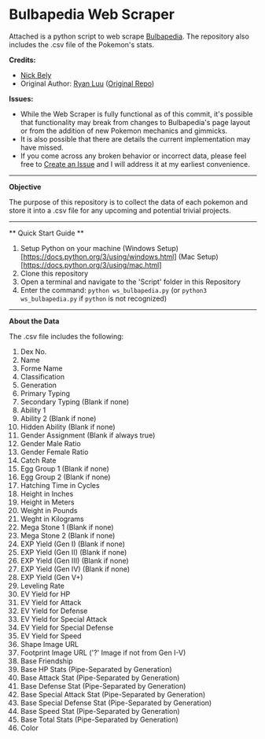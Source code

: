# Bulbapedia Web Scraper

Attached is a python script to web scrape [Bulbapedia](https://bulbapedia.bulbagarden.net/wiki/Main_Page). The repository also includes the .csv file of the Pokemon's stats.

**Credits:**
- [Nick Bely](https://github.com/nbely)
- Original Author: [Ryan Luu](https://github.com/ryanluuwas) ([Original Repo](https://github.com/ryanluuwas/Bulbapedia-Web-Scraper))


**Issues:**
- While the Web Scraper is fully functional as of this commit, it's possible that functionality may break from changes to Bulbapedia's page layout or from the addition of new Pokemon mechanics and gimmicks.
- It is also possible that there are details the current implementation may have missed.
- If you come across any broken behavior or incorrect data, please feel free to [Create an Issue](https://github.com/nbely/Bulbapedia-Pokedex-Web-Scraper/issues) and I will address it at my earliest convenience.

___

**Objective**

The purpose of this repository is to collect the data of each pokemon and store it into a .csv file for any upcoming and potential trivial projects.

___

** Quick Start Guide **

1. Setup Python on your machine (Windows Setup)[https://docs.python.org/3/using/windows.html] (Mac Setup)[https://docs.python.org/3/using/mac.html]
2. Clone this repository
3. Open a terminal and navigate to the 'Script' folder in this Repository
4. Enter the command: `python ws_bulbapedia.py` (or `python3 ws_bulbapedia.py` if `python` is not recognized)

___

**About the Data**

The .csv file includes the following:
1. Dex No.
2. Name
3. Forme Name
4. Classification
3. Generation
4. Primary Typing
5. Secondary Typing (Blank if none)
6. Ability 1
7. Ability 2 (Blank if none)
8. Hidden Ability (Blank if none)
9. Gender Assignment (Blank if always true)
10. Gender Male Ratio
11. Gender Female Ratio
12. Catch Rate
13. Egg Group 1 (Blank if none)
14. Egg Group 2 (Blank if none)
15. Hatching Time in Cycles
16. Height in Inches
17. Height in Meters
18. Weight in Pounds
19. Weght in Kilograms
20. Mega Stone 1 (Blank if none)
21. Mega Stone 2 (Blank if none)
22. EXP Yield (Gen I) (Blank if none)
23. EXP Yield (Gen II) (Blank if none)
24. EXP Yield (Gen III) (Blank if none)
25. EXP Yield (Gen IV) (Blank if none)
26. EXP Yield (Gen V+)
27. Leveling Rate
28. EV Yield for HP
29. EV Yield for Attack
30. EV Yield for Defense
31. EV Yield for Special Attack
32. EV Yield for Special Defense
33. EV Yield for Speed
34. Shape Image URL
35. Footprint Image URL ('?' Image if not from Gen I-V)
36. Base Friendship
37. Base HP Stats (Pipe-Separated by Generation)
38. Base Attack Stat (Pipe-Separated by Generation)
39. Base Defense Stat (Pipe-Separated by Generation)
40. Base Special Attack Stat (Pipe-Separated by Generation)
41. Base Special Defense Stat (Pipe-Separated by Generation)
42. Base Speed Stat (Pipe-Separated by Generation)
43. Base Total Stats (Pipe-Separated by Generation)
44. Color
